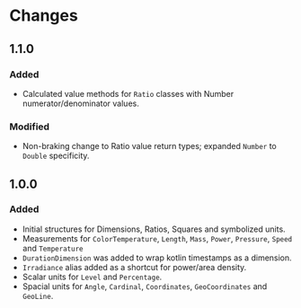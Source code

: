 Changes
=======

1.1.0
-----

### Added

 - Calculated value methods for `Ratio` classes with Number
   numerator/denominator values.

### Modified

 - Non-braking change to Ratio value return types; expanded `Number` to `Double`
   specificity.


1.0.0
-----

### Added

 - Initial structures for Dimensions, Ratios, Squares and symbolized units.
 - Measurements for `ColorTemperature`, `Length`, `Mass`, `Power`,
   `Pressure`, `Speed` and `Temperature`
 - `DurationDimension` was added to wrap kotlin timestamps as a dimension.
 - `Irradiance` alias added as a shortcut for power/area density.
 - Scalar units for `Level` and `Percentage`.
 - Spacial units for `Angle`, `Cardinal`, `Coordinates`, `GeoCoordinates`
    and `GeoLine`.

